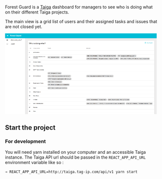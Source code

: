 Forest Guard is a [Taiga](https://taiga.io/) dashboard for managers to see who is doing what on their different Taiga projects. 

The main view is a grid list of users and their assigned tasks and issues that are not closed yet. 

![ScreenShot](./screenshot.png)

## Start the project

### For development

You will need yarn installed on your computer and an accessible Taiga instance. The Taiga API url should be passed in the `REACT_APP_API_URL` environment variable like so :

```
→ REACT_APP_API_URL=http://taiga.tag-ip.com/api/v1 yarn start
```
